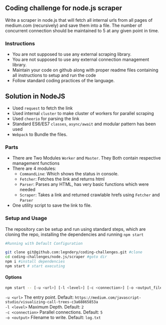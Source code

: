 ## Coding challenge for node.js scraper
Write a scraper in node.js that will fetch all internal urls from all pages of medium.com (recursively) and save them into a file. The number of concurrent connection should be maintained to 5 at any given point in time. 

### Instructions
* You are not supposed to use any external scraping library.
* You are not supposed to use any external connection management library.
* Maintain your code on github along with proper readme files containing all instructions to setup and run the code
* Follow standard coding practices of the language.

## Solution in NodeJS
* Used `request` to fetch the link  
* Used internal `cluster` to make cluster of workers for parallel scraping  
* Used `cheerio` for parsing the link
* Standard ES6/ES7 `classes`, `async/await` and modular pattern has been used
* `Webpack` to Bundle the files.

### Parts
* There are Two Modules `Worker` and `Master`. They Both contain respective management functions
* There are 4 modules:
    * `CommandLine`: Which shows the status in console.
    * `Fetcher`: Fetches the link and returns html
    * `Parser`: Parses any HTML, has very basic functions which were needed
    * `Scraper`: Takes a link and returned crawlable hrefs using `Fetcher` and `Parser`
* One utility script to save the link to file.

### Setup and Usage
The repository can be setup and run using standard steps, which are cloning the repo, installing the dependencies and running `npm start`  

```bash
#Running with Default Configuration

git clone git@github.com:legndery/coding-challenges.git #clone
cd coding-challenges/node.js/scraper #goto dir
npm i #install dependencies
npm start # start executing
```

#### Options

```bash
npm start -- [-u <url>] [-l <level>] [-c <connection>] [-o <output_filename>]
```
`-u <url>` The entry point. Default: `https://medium.com/javascript-studio/visualizing-call-trees-c3a68865853a`   
`-l <level>` Maximum Depth. Default: `2`  
`-c <connection>` Parallel connections. Default: `5`  
`-o <output>` Filename to write. Default: `log.txt`  

